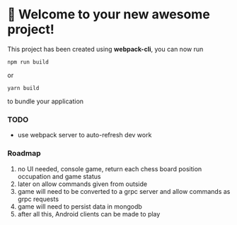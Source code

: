 # 🚀 Welcome to your new awesome project!

This project has been created using **webpack-cli**, you can now run

```
npm run build
```

or

```
yarn build
```

to bundle your application

### TODO
- use webpack server to auto-refresh dev work
  
### Roadmap
1. no UI needed, console game, return each chess board position occupation and game status
2. later on allow commands given from outside 
3. game will need to be converted to a grpc server and allow commands as grpc requests
4. game will need to persist data in mongodb
5. after all this, Android clients can be made to play
